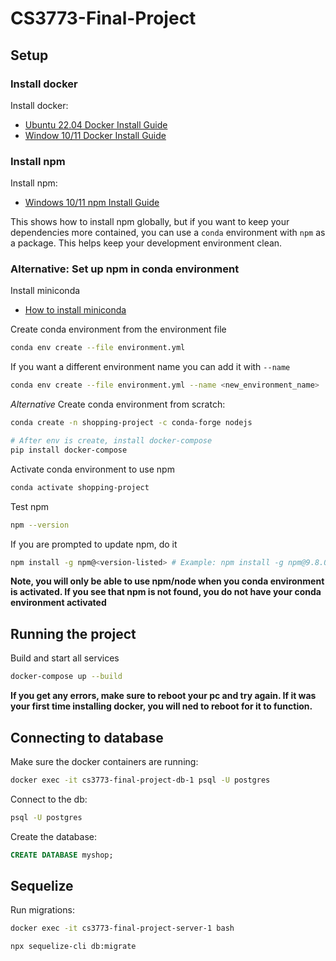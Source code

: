 # CS3773-Final-Project

## Setup

### Install docker

Install docker:

- [Ubuntu 22.04 Docker Install Guide](https://docs.docker.com/engine/install/ubuntu/)
- [Window 10/11 Docker Install Guide](https://docs.docker.com/desktop/install/windows-install/)

### Install npm

Install npm:

- [Windows 10/11 npm Install Guide](https://medium.com/devops-with-valentine/how-to-install-node-js-and-npm-on-windows-10-windows-11-139442f90f12)

This shows how to install npm globally, but if you want to keep your dependencies more contained, you can use a `conda` environment with `npm` as a package. This helps keep your development environment clean.

### Alternative: Set up npm in conda environment

Install miniconda

- [How to install miniconda](https://docs.conda.io/en/latest/miniconda.html)

Create conda environment from the environment file

```bash
conda env create --file environment.yml
```

If you want a different environment name you can add it with `--name`

```bash
conda env create --file environment.yml --name <new_environment_name>
```

_Alternative_ Create conda environment from scratch:

```bash
conda create -n shopping-project -c conda-forge nodejs

# After env is create, install docker-compose
pip install docker-compose
```

Activate conda environment to use npm

```bash
conda activate shopping-project
```

Test npm

```bash
npm --version
```

If you are prompted to update npm, do it

```bash
npm install -g npm@<version-listed> # Example: npm install -g npm@9.8.0
```

**Note, you will only be able to use npm/node when you conda environment is activated. If you see that npm is not found, you do not have your conda environment activated**

## Running the project

Build and start all services

```bash
docker-compose up --build
```

**If you get any errors, make sure to reboot your pc and try again. If it was your first time installing docker, you will ned to reboot for it to function.**

## Connecting to database

Make sure the docker containers are running:

```bash
docker exec -it cs3773-final-project-db-1 psql -U postgres
```

Connect to the db:

```bash
psql -U postgres
```

Create the database:

```sql
CREATE DATABASE myshop;
```

## Sequelize

Run migrations:

```bash
docker exec -it cs3773-final-project-server-1 bash

npx sequelize-cli db:migrate
```
